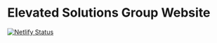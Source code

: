 # Elevated Solutions Group Website

[![Netlify Status](https://api.netlify.com/api/v1/badges/885172fa-a838-4dab-ad6d-5bdd3db13e4b/deploy-status)](https://app.netlify.com/sites/ecstatic-lamarr-d21c6f/deploys)
